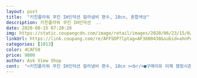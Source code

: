 ```yaml
---
layout: post 
title:  "키친플라워 쿠킨 IH인덕션 칼라냄비 편수, 18cn, 혼합색상" 
description: 키친플라워 쿠킨 IH인덕션  ..
date: 2020-08-15 07:20:28 
img: https://static.coupangcdn.com/image/retail/images/2020/06/23/15/0/fe389096-708a-4ee1-9dd5-3b0e855aeeaf.jpg 
linkUrl: https://link.coupang.com/re/AFFSDP?lptag=AF3600438&subid=ahnPublicAsk&pageKey=1738842120&itemId=2960392710&vendorItemId=70948865582&traceid=V0-113-631b4ae07662cb23 
categories: [1013] 
color: 4CAF50 
price: 9800 
author: Ask View Shop 
cont:  "<키친플라워 쿠킨 IH인덕션 칼라냄비 편수, 18cn ><br/>■구매이유 이제 캠핑시즌이기도 하고 일일히 가스버너랑 부탄가스 챙겨가기엔 짐이 많아져서, 인덕션 렌지 하나 들고가려고 냄비도 인덕션으로 주문했답니다^^<br/>■배송 배송은 로켓와우회원이라 다음날 아침일찍 문앞에 파손없이 왔어요<br/>■제품 사진은 무게가 있어보이는데 생각보다 가벼워요.<br/> 그치만 안전장치가있는 가스렌지 위에 올려놨을땐 잘 눌러주는 무게라 그렇게 마냥 가볍지도 않아서 좋네요ㅋ<br/>가격보고 큰 기대 없이 선택했는데<br/>가격이 너무 착하게 느껴질정도입니다.<br/> ㅋ<br/>가격이 착하면 브랜드 네임이 없거나<br/>가끔 스티커 떼다 실패하면 정말 똑땅한데<br/>가성비 좋은 냄비를 찾으신다면 추천 꾹 합니다.<br/><br/>고순도 알루미늄 재질이라서 그런지<br/>그래서 더더욱 맘에 드네요.<br/><br/>그래서 자주 애용할 냄비가 될 거 같아요.<br/><br/>그렇다고 너무 가볍지도 않고 적당한 무게감이라서 좋은 것 같습니다<br/>냄비에 붙은 스티커도 잘 떨어지게 되어 있어서<br/>더 사용해봐야 알겠지만 음식 눌러붙을 일이 없을 것 같아요<br/>뚜껑도 잘 만들어진 느낌 팍팍!!<br/>라면 2개 끓이면 적당한 느낌이에요.<br/><br/>막상 간단하게 라면이나 1인분 국 끓이기에 적당한 냄비가<br/>많이 사용하다 보면 코팅이 벗겨질까봐 걱정되는 냄비들이 많은데<br/>무게 또한 너무 무겁지도 않고<br/>무게감<br/>무엇보다 무게가 생각보다 가벼워서 캠핑은물론 집에서 설거지할때도 손목에 무리안가서 좋은것 같네요 많이파세요<br/>바닥면 코팅이 너무 잘 되어 있고<br/>바닥부터 뚜껑까지 정말 잘 만들었더라고요.<br/><br/>사이즈<br/>사자마자 스낵면 3개까지 끓였는데 좀 꽉 차긴 했지만 되더라고요.<br/><br/>새로운 이녀석을 자주 애용할 거 같아요.<br/><br/>세라믹 코팅의 장점은 긁힘이나 마모, 부식에 강하고 편한 세척이라는 장점을 갖고 있네요<br/>아무래도 코팅된 냄비가 필요할 때가 있더라고요<br/>아무래도 통주물 냄비는 잘 눌러 붙어서 요리할때 신경 많이 써야 하더라고요.<br/><br/>암튼 그때 cs전화들도 받았었는데 인덕션제품인데도 인덕션 안되는제품불량이 많았고 기스는 물론, 배송상태 등 문의가많았어요.<br/> 그렇기에 이제품도 꼼꼼히 받자마자 확인했죠.<br/><br/>어떤 냄비는 너무 가벼워서 넘어지기도 하는데<br/>없어서 찾아보다 주문하게 됐어요.<br/><br/>열 전도율이 좋아서 물 끓는 속도가 좀 빠른 것 같아요<br/>왠일!! 완전 코퀄입니다 ㅋㅋ<br/>이 키친플라워 인덕션 편수 냄비는 세라믹 코팅으로 제작되어서<br/>이건 깨끗하게 떨어지네요.<br/><br/>이건 저렴한데도 브랜드 네임도 있고<br/>이건 적당한 무게감 덕에 뭔가 안정적인 느낌이에요.<br/> ㅋ<br/>이정도 퀄리티에 이가격 너무 착한거 아닌가요?? ㅋㅋ<br/>인덕션 사용도 되고 바닥부분이 일반 다른 냄비와 다르더라고요.<br/><br/>인덕션도 된다고 하니 겸용으로 잘 쓰실 수도 있을 것 같습니다<br/>인덕션도 문제없이 잘되네요ㅋ 가격대비 고급스러워보이고 불량도 없고 아무튼 마음에 듦니다ㅋ<br/>일단 가격이 너무 착해요<br/>일반 라면은 2정도면 적당할 거 같아요.<br/><br/>저희 집은 인덕션은 아니라서 사용할 일은 없겠지만<br/>제가 3년전에 키친아트, 키친쿡, 해피콜 등 취급하는 온라인쇼핑몰에서 웹디자이너로 근무한적이 있어요.<br/> 지금은 관두고 라텍스쇼핑몰로 이직해서 임신후 출산휴가중 이지만요ㅋ<br/>제품 박스 안에 뽁뽁이로 잘 쌓여서 왔구요.<br/><br/>좋지 않은 상품이 많은데<br/>집에 있는 라면 전용 냄비는 이제 고이 보내드리고<br/>집에 큰 사이즈 냄비가 많은 편인데<br/>총평<br/>코팅이 잘 벗겨지는 등 싼 값하네라고 말이 나올 정도로<br/>편하게 사용하시기 좋을 것 같아요<br/>포장 및 배송<br/>한 2분내로 끓기 시작한 것 같아요<br/>혼수때 통주물 냄비 사서 오래 쓰긴 하는데<br/>" 
---
```

